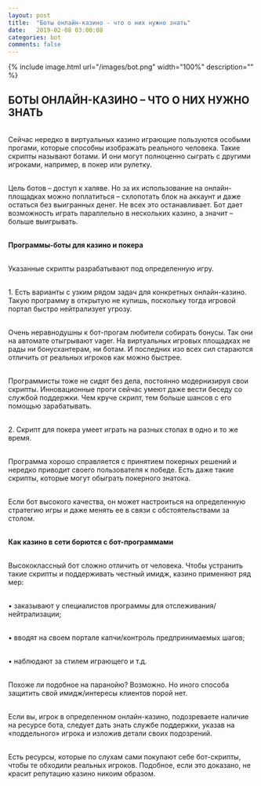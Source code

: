 ```yaml
---
layout: post
title:  "Боты онлайн-казино - что о них нужно знать"
date:   2019-02-08 03:00:08
categories: bot
comments: false
---
```


{% include image.html url="/images/bot.png" width="100%" description="" %}

## БОТЫ ОНЛАЙН-КАЗИНО – ЧТО О НИХ НУЖНО ЗНАТЬ

<br>Сейчас нередко в виртуальных казино играющие пользуются особыми прогами, которые способны изображать реального человека. Такие скрипты называют ботами. И они могут полноценно сыграть с другими игроками, например, в покер или рулетку.

<br>Цель ботов – доступ к халяве. Но за их использование на онлайн-площадках можно поплатиться – схлопотать блок на аккаунт и даже остаться без выигранных денег. Не всех это останавливает. Бот дает возможность играть параллельно в нескольких казино, а значит – больше выигрывать.

<br><strong>Программы-боты для казино и покера</strong>

<br>Указанные скрипты разрабатывают под определенную игру.

<br>1.	Есть варианты с узким рядом задач для конкретных онлайн-казино. 
Такую программу в открытую не купишь, поскольку тогда игровой портал быстро нейтрализует угрозу.

<br>Очень неравнодушны к бот-прогам любители собирать бонусы. Так они на автомате отыгрывают vager. На виртуальных игровых площадках не рады ни бонусхантерам, ни ботам. И последних изо всех сил стараются отличить от реальных игроков как можно быстрее.

<br>Программисты тоже не сидят без дела, постоянно модернизируя свои скрипты. Инновационные проги сейчас умеют даже вести беседу со службой поддержки. Чем круче скрипт, тем больше шансов с его помощью зарабатывать.

<br>2.	Скрипт для покера умеет играть на разных столах в одно и то же время.

<br>Программа хорошо справляется с принятием покерных решений и нередко приводит своего пользователя к победе. Есть даже такие скрипты, которые могут обыграть покерного знатока.

<br>Если бот высокого качества, он может настроиться на определенную стратегию игры и даже менять ее в связи с обстоятельствами за столом.

<br><strong>Как казино в сети борются с бот-программами</strong>

<br>Высококлассный бот сложно отличить от человека. Чтобы устранить такие скрипты и поддерживать честный имидж, казино применяют ряд мер:

<br>•	заказывают у специалистов программы для отслеживания/нейтрализации;

<br>•	вводят на своем портале капчи/контроль предпринимаемых шагов;

<br>•	наблюдают за стилем играющего и т.д. 

<br>Похоже ли подобное на паранойю? Возможно. Но иного способа защитить свой имидж/интересы клиентов порой нет.

<br>Если вы, игрок в определенном онлайн-казино, подозреваете наличие на ресурсе бота, следует дать знать службе поддержки, указав на «поддельного» игрока и изложив детали своих подозрений.

<br>Есть ресурсы, которые по слухам сами покупают себе бот-скрипты, чтобы те обходили реальных игроков. Подобное, если это доказано, не красит репутацию казино никоим образом.  
